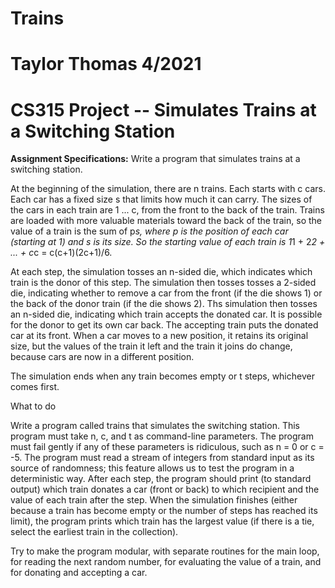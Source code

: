 # Trains
# Taylor Thomas 4/2021
# CS315 Project -- Simulates Trains at a Switching Station

**Assignment Specifications:**
Write a program that simulates trains at a switching station.

At the beginning of the simulation, there are n trains. Each starts with c cars. Each car has a fixed size s that limits how much it can carry. The sizes of the cars in each train are 1 ... c, from the front to the back of the train. Trains are loaded with more valuable materials toward the back of the train, so the value of a train is the sum of p*s, where p is the position of each car (starting at 1) and s is its size. So the starting value of each train is 1*1 + 2*2 + ... + c*c = c(c+1)(2c+1)/6.

At each step, the simulation tosses an n-sided die, which indicates which train is the donor of this step. The simulation then tosses tosses a 2-sided die, indicating whether to remove a car from the front (if the die shows 1) or the back of the donor train (if the die shows 2). Ths simulation then tosses an n-sided die, indicating which train accepts the donated car. It is possible for the donor to get its own car back. The accepting train puts the donated car at its front. When a car moves to a new position, it retains its original size, but the values of the train it left and the train it joins do change, because cars are now in a different position.

The simulation ends when any train becomes empty or t steps, whichever comes first.

What to do

Write a program called trains that simulates the switching station. This program must take n, c, and t as command-line parameters. The program must fail gently if any of these parameters is ridiculous, such as n = 0 or c = -5. The program must read a stream of integers from standard input as its source of randomness; this feature allows us to test the program in a deterministic way. After each step, the program should print (to standard output) which train donates a car (front or back) to which recipient and the value of each train after the step. When the simulation finishes (either because a train has become empty or the number of steps has reached its limit), the program prints which train has the largest value (if there is a tie, select the earliest train in the collection).


Try to make the program modular, with separate routines for the main loop, for reading the next random number, for evaluating the value of a train, and for donating and accepting a car.
